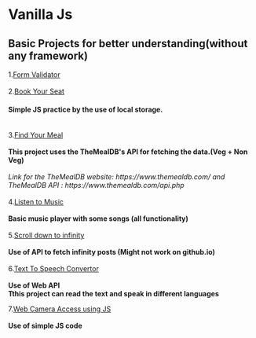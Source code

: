 # Vanilla Js
 <h2>Basic Projects for better understanding(without any framework)<br></h2>
 1.<a href="https://github.com/iamketan56/Vanilla-Js/tree/main/Form%20Validator">Form Validator</a>
 <br>
<br>
2.<a href = "https://iamketan56.github.io/Vanilla-Js/Book%20Your%20Ticket/index.html">Book Your Seat</a>
<h4>Simple JS practice by the use of local storage.</h4>
<br>
3.<a href = "https://iamketan56.github.io/Vanilla-Js/Find%20Your%20Meal/index.html">Find Your Meal</a><br><br>
<b>This project uses the TheMealDB's API for fetching the data.(Veg + Non Veg)</b><br><br>
<i>Link for the TheMealDB website: https://www.themealdb.com/ and  TheMealDB API : https://www.themealdb.com/api.php </i>
<br>
<br>
4.<a href = "https://iamketan56.github.io/Vanilla-Js/Listen%20To%20Music/index.html">Listen to Music</a><br><br>
<b>Basic music player with some songs (all functionality)</b>
<br><br>
5.<a href = "https://iamketan56.github.io/Vanilla-Js/Scroll%20Down%20To%20Infinity/index.html">Scroll down to infinity</a><br><br>
<b>Use of API to fetch infinity posts (Might not work on github.io) </b><br><br>
6.<a href = "https://iamketan56.github.io/Vanilla-Js/Text%20To%20Speech%20Convertor/index.html">Text To Speech Convertor</a><br><br>
 <b>Use of Web API <br> Tthis project can read the text and speak in different languages </b>
 
7.<a href = "https://github.com/iamketan56/Vanilla-Js/tree/main/WEB%20CAM%20ACCESS">Web Camera Access using JS</a><br><br>
<b>Use of simple JS code</b><br><br>

